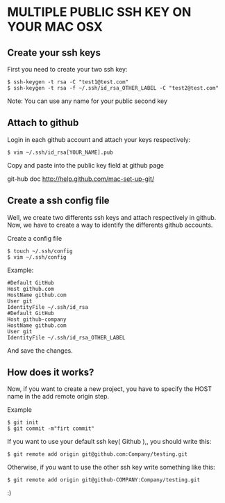 MULTIPLE PUBLIC SSH KEY ON YOUR MAC OSX
=======================================

Create your ssh keys
--------------------

First you need to create your two ssh key:

    $ ssh-keygen -t rsa -C "test1@test.com"
    $ ssh-keygen -t rsa -f ~/.ssh/id_rsa_OTHER_LABEL -C "test2@test.com"

Note: You can use any name for your public second key


Attach to github
----------------

Login in each github account and attach your keys respectively:

    $ vim ~/.ssh/id_rsa[YOUR_NAME].pub

Copy and paste into the public key field at github page

git-hub doc
http://help.github.com/mac-set-up-git/


Create a ssh config file
------------------------
Well, we create two differents ssh keys and attach respectively in github.
Now, we have to create a way to identify the differents github accounts.

Create a config file

    $ touch ~/.ssh/config
    $ vim ~/.ssh/config

Example:

    #Default GitHub
    Host github.com
    HostName github.com
    User git
    IdentityFile ~/.ssh/id_rsa
    #Default GitHub
    Host github-company
    HostName github.com
    User git
    IdentityFile ~/.ssh/id_rsa_OTHER_LABEL

And save the changes.

How does it works?
------------------

Now, if you want to create a new project, you have to specify the HOST name in the
add remote origin step.

Example

    $ git init
    $ git commit -m"firt commit"

If you want to use your default ssh key( Github ),, you should write this:

    $ git remote add origin git@github.com:Company/testing.git

Otherwise, if you want to use the other ssh key write something like this:

    $ git remote add origin git@github-COMPANY:Company/testing.git

:)

